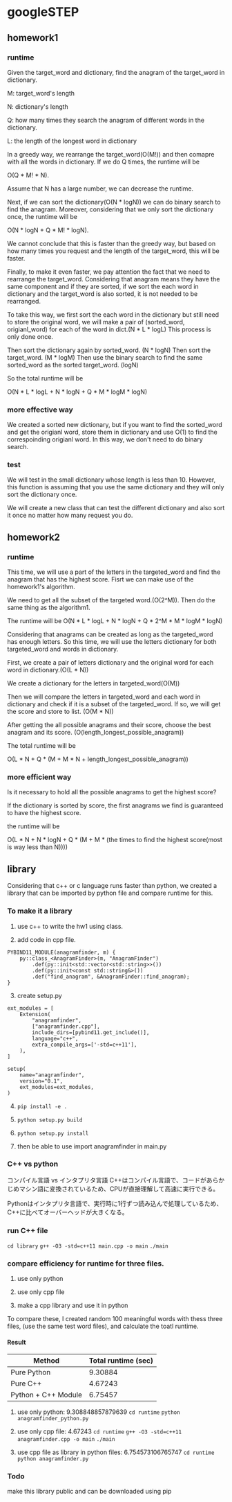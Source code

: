 # googleSTEP

## homework1
### runtime
Given the target_word and dictionary, find the anagram of the target_word in dictionary.

M: target_word's length

N: dictionary's length

Q: how many times they search the anagram of different words in the dictionary.

L: the length of the longest word in dictionary

In a greedy way, we rearrange the target_word(O(M!)) and then comapre with all the words in dictionary.
If we do Q times, the runtime will be

O(Q * M! * N).

Assume that N has a large number, we can decrease the runtime.

Next, if we can sort the dictionary(O(N * logN)) we can do binary search to find the anagram.
Moreover, considering that we only sort the dictionary once, the runtime will be

O(N * logN + Q * M! * logN).

We cannot conclude that this is faster than the greedy way, but based on how many
times you request and the length of the target_word, this will be faster.

Finally, to make it even faster, we pay attention the fact that we need to rearrange the target_word.
Considering that anagram means they have the same component and if they are sorted,
if we sort the each word in dictionary and the target_word is also sorted, it is not needed to be rearranged.

To take this way, we first sort the each word in the dictionary but still need to store the original word,
we will make a pair of (sorted_word, origianl_word) for each of the word in dict.(N * L * logL) This process is only done once.

Then sort the dictionary again by sorted_word. (N * logN)
Then sort the target_word. (M * logM)
Then use the binary search to find the same sorted_word as the sorted target_word. (logN)

So the total runtime will be

O(N * L * logL + N * logN + Q * M * logM * logN)

### more effective way
We created a sorted new dictionary, but if you want to find the sorted_word and get the origianl word,
store them in dictionary and use O(1) to find the correspoinding origianl word.
In this way, we don't need to do binary search.

### test
We will test in the small dictionary whose length is less than 10.
However, this function is assuming that you use the same dictionary and they will only sort the
dictionary once.

We will create a new class that can test the different dictionary and also sort it once no
matter how many request you do.

## homework2
### runtime
This time, we will use a part of the letters in the targeted_word and find the anagram that has the highest score.
Fisrt we can make use of the homework1's algorithm.

We need to get all the subset of the targeted word.(O(2^M)).
Then do the same thing as the algorithm1.

The runtime will be
O(N * L * logL + N * logN + Q * 2^M * M * logM * logN)

Considering that anagrams can be created as long as the targeted_word has enough letters.
So this time, we will use the letters dictionary for both targeted_word and words in dictionary.

First, we create a pair of letters dictionary and the original word for each word in dictionary.(O(L * N))

We create a dictionary for the letters in targeted_word(O(M))

Then we will compare the letters in targeted_word and each word in dictionary and check if it is a subset of the targeted_word. If so, we will get the score and store to list. (O(M * N))

After getting the all possible anagrams and their score, choose the best anagram and its score.
(O(length_longest_possible_anagram))

The total runtime will be

O(L * N + Q * (M + M * N + length_longest_possible_anagram))

### more efficient way
Is it necessary to hold all the possible anagrams to get the highest score?

If the dictionary is sorted by score, the first anagrams we find is guaranteed to have
the highest score.

the runtime will be

O(L * N + N * logN + Q * (M + M * (the times to find the highest score(most is way less than N))))

## library
Considering that c++ or c language runs faster than python, we created a library that can be
imported by python file and compare runtime for this.

### To make it a library
1. use c++ to write the hw1 using class.

2. add code in cpp file.
```
PYBIND11_MODULE(anagramfinder, m) {
    py::class_<AnagramFinder>(m, "AnagramFinder")
        .def(py::init<std::vector<std::string>>())
        .def(py::init<const std::string&>())
        .def("find_anagram", &AnagramFinder::find_anagram);
}
```

3. create setup.py
```
ext_modules = [
    Extension(
        "anagramfinder",
        ["anagramfinder.cpp"],
        include_dirs=[pybind11.get_include()],
        language="c++",
        extra_compile_args=['-std=c++11'],
    ),
]

setup(
    name="anagramfinder",
    version="0.1",
    ext_modules=ext_modules,
)
```

4. `pip install -e .`

5. `python setup.py build`

6. `python setup.py install`

7. then be able to use import anagramfinder in main.py

### C++ vs python
コンパイル言語 vs インタプリタ言語
C++はコンパイル言語で、コードがあらかじめマシン語に変換されているため、CPUが直接理解して高速に実行できる。

Pythonはインタプリタ言語で、実行時に1行ずつ読み込んで処理しているため、C++に比べてオーバーヘッドが大きくなる。

### run C++ file
`cd library`
`g++ -O3 -std=c++11 main.cpp -o main`
`./main`

### compare efficiency for runtime for three files.
1. use only python

2. use only cpp file

3. make a cpp library and use it in python

To compare these, I created random 100 meaningful words with thess three
files, (use the same test word files), and calculate the toatl runtime.

#### Result
| Method               | Total runtime (sec)   |
|----------------------|-------------|
| Pure Python          | 9.30884     |
| Pure C++             | 4.67243     |
| Python + C++ Module  | 6.75457     |

1. use only python: 9.308848857879639
`cd runtime`
`python anagramfinder_python.py`

2. use only cpp file: 4.67243
`cd runtime`
`g++ -O3 -std=c++11 anagramfinder.cpp -o main`
`./main`

3. use cpp file as library in python files: 6.754573106765747
`cd runtime`
`python anagramfinder.py`

### Todo
make this library public and can be downloaded using pip